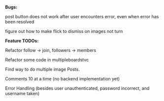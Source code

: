 **Bugs:**

post button does not work after user encounters error, even when error has been resolved

figure out how to make flick to dismiss on images not turn

**Feature TODOs:**

Refactor follow -> join, followers -> members

Refactor some code in multipleboardstvc

Find way to do multiple image Posts.

Comments 10 at a time (no backend implementation yet)

Error Handling (besides user unauthenticated, password incorrect, and username taken)





